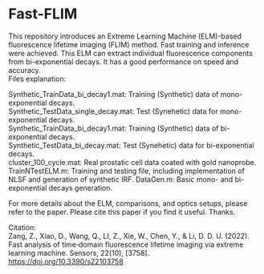 # Fast-FLIM

This repository introduces an Extreme Learning Machine (ELM)-based fluorescence lifetime imaging (FLIM) method. Fast training and inference were achieved. This ELM can extract individual fluorescence components from bi-exponential decays. It has a good performance on speed and accuracy.  
Files explanation:  

Synthetic_TrainData_bi_decay1.mat: Training (Synthetic) data of mono-exponential decays.  
Synthetic_TestData_single_decay.mat: Test (Synehetic) data for mono-exponential decays.  
Synthetic_TrainData_bi_decay1.mat: Training (Synthetic) data of bi-exponential decays.  
Synthetic_TestData_bi_decay.mat: Test (Synehetic) data for bi-exponential decays.  
cluster_100_cycle.mat: Real prostatic cell data coated with gold nanoprobe.  
TrainNTestELM.m: Training and testing file, including implementation of NLSF and generation of synthetic IRF.
DataGen.m: Basic mono- and bi-exponential decays generation.

For more details about the ELM, comparisons, and optics setups, please refer to the paper. Please cite this paper if you find it useful. Thanks.  

Citation:  
Zang, Z., Xiao, D., Wang, Q., LI, Z., Xie, W., Chen, Y., & Li, D. D. U. (2022). Fast analysis of time‐domain fluorescence lifetime imaging via extreme learning machine. Sensors, 22(10), [3758]. https://doi.org/10.3390/s22103758
